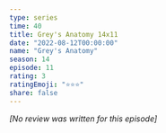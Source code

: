 ```yaml
---
type: series
time: 40
title: Grey's Anatomy 14x11
date: "2022-08-12T00:00:00"
name: "Grey's Anatomy"
season: 14
episode: 11
rating: 3
ratingEmoji: "⭐️⭐️⭐️"
share: false
---
```


_[No review was written for this episode]_
